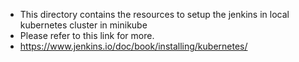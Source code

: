 - This directory contains the resources to setup the jenkins in local kubernetes cluster in minikube
- Please refer to this link for more. 
- https://www.jenkins.io/doc/book/installing/kubernetes/ 
